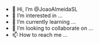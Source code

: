 - 👋 Hi, I’m @JoaoAlmeidaSL
- 👀 I’m interested in ...
- 🌱 I’m currently learning ...
- 💞️ I’m looking to collaborate on ...
- 📫 How to reach me ...

<!---
JoaoAlmeidaSL/JoaoAlmeidaSL is a ✨ special ✨ repository because its `README.md` (this file) appears on your GitHub profile.
You can click the Preview link to take a look at your changes.
--->
